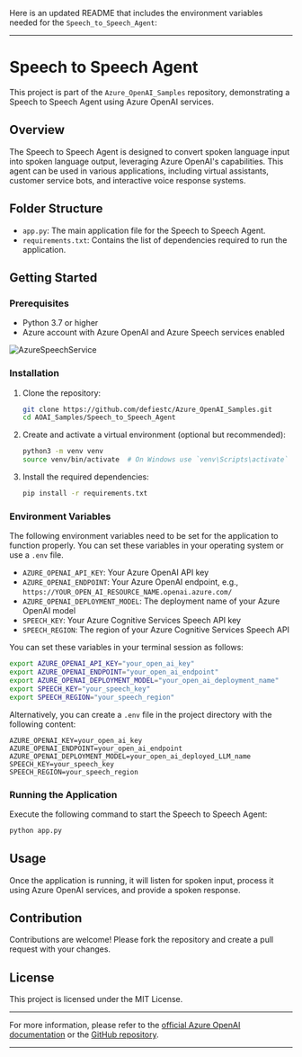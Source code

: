 Here is an updated README that includes the environment variables needed for the `Speech_to_Speech_Agent`:

---

# Speech to Speech Agent

This project is part of the `Azure_OpenAI_Samples` repository, demonstrating a Speech to Speech Agent using Azure OpenAI services.

## Overview

The Speech to Speech Agent is designed to convert spoken language input into spoken language output, leveraging Azure OpenAI's capabilities. This agent can be used in various applications, including virtual assistants, customer service bots, and interactive voice response systems.

## Folder Structure

- `app.py`: The main application file for the Speech to Speech Agent.
- `requirements.txt`: Contains the list of dependencies required to run the application.

## Getting Started

### Prerequisites

- Python 3.7 or higher
- Azure account with Azure OpenAI and Azure Speech services enabled
  
![AzureSpeechService](https://github.com/user-attachments/assets/b8c08668-8391-4dde-b603-4d6c1ab7649b)

### Installation

1. Clone the repository:
    ```bash
    git clone https://github.com/defiestc/Azure_OpenAI_Samples.git
    cd AOAI_Samples/Speech_to_Speech_Agent
    ```

2. Create and activate a virtual environment (optional but recommended):
    ```bash
    python3 -m venv venv
    source venv/bin/activate  # On Windows use `venv\Scripts\activate`
    ```

3. Install the required dependencies:
    ```bash
    pip install -r requirements.txt
    ```

### Environment Variables

The following environment variables need to be set for the application to function properly. You can set these variables in your operating system or use a `.env` file.

- `AZURE_OPENAI_API_KEY`: Your Azure OpenAI API key
- `AZURE_OPENAI_ENDPOINT`: Your Azure OpenAI endpoint, e.g., `https://YOUR_OPEN_AI_RESOURCE_NAME.openai.azure.com/`
- `AZURE_OPENAI_DEPLOYMENT_MODEL`: The deployment name of your Azure OpenAI model
- `SPEECH_KEY`: Your Azure Cognitive Services Speech API key
- `SPEECH_REGION`: The region of your Azure Cognitive Services Speech API

You can set these variables in your terminal session as follows:
```bash
export AZURE_OPENAI_API_KEY="your_open_ai_key"
export AZURE_OPENAI_ENDPOINT="your_open_ai_endpoint"
export AZURE_OPENAI_DEPLOYMENT_MODEL="your_open_ai_deployment_name"
export SPEECH_KEY="your_speech_key"
export SPEECH_REGION="your_speech_region"
```

Alternatively, you can create a `.env` file in the project directory with the following content:
```
AZURE_OPENAI_KEY=your_open_ai_key
AZURE_OPENAI_ENDPOINT=your_open_ai_endpoint
AZURE_OPENAI_DEPLOYMENT_MODEL=your_open_ai_deployed_LLM_name
SPEECH_KEY=your_speech_key
SPEECH_REGION=your_speech_region
```

### Running the Application

Execute the following command to start the Speech to Speech Agent:
```bash
python app.py
```

## Usage

Once the application is running, it will listen for spoken input, process it using Azure OpenAI services, and provide a spoken response.

## Contribution

Contributions are welcome! Please fork the repository and create a pull request with your changes.

## License

This project is licensed under the MIT License.

---

For more information, please refer to the [official Azure OpenAI documentation](https://azure.microsoft.com/en-us/services/cognitive-services/openai-service/) or the [GitHub repository](https://github.com/monuminu/AOAI_Samples).

---
